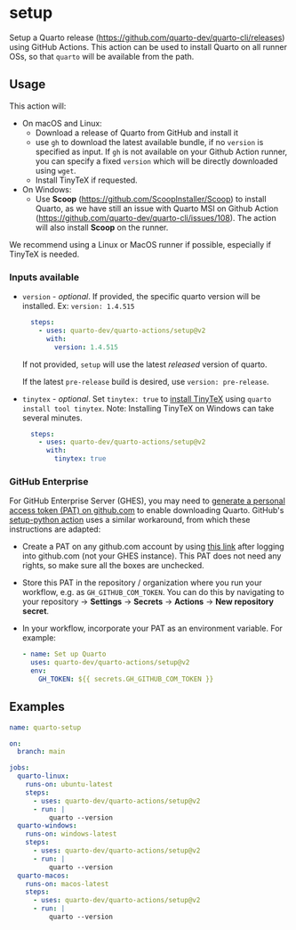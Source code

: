# setup

Setup a Quarto release (https://github.com/quarto-dev/quarto-cli/releases) using GitHub Actions. This action can be used to install Quarto on all runner OSs, so that `quarto` will be available from the path.

## Usage

This action will:

* On macOS and Linux:
  - Download a release of Quarto from GitHub and install it
  - use `gh` to download the latest available bundle, if no `version` is specified as input. If `gh` is not available on your Github Action runner, you can specify a fixed `version` which will be directly downloaded using `wget`.
  - Install TinyTeX if requested.
* On Windows:
  - Use **Scoop** (https://github.com/ScoopInstaller/Scoop) to install Quarto, as we have still an issue with Quarto MSI on Github Action (https://github.com/quarto-dev/quarto-cli/issues/108). The action will also install **Scoop** on the runner.

We recommend using a Linux or MacOS runner if possible, especially if TinyTeX is needed.

### Inputs available

* `version` - _optional_. If provided, the specific quarto version will be installed. Ex: `version: 1.4.515`

  ```yaml
    steps:
      - uses: quarto-dev/quarto-actions/setup@v2
        with:
          version: 1.4.515
  ```
  
  If not provided, `setup` will use the latest _released_ version of quarto.
  
  If the latest `pre-release` build is desired, use `version: pre-release`.

* `tinytex` - _optional_. Set `tinytex: true` to [install TinyTeX](https://quarto.org/docs/output-formats/pdf-engine.html#installing-tex) using `quarto install tool tinytex`. Note: Installing TinyTeX on Windows can take several minutes.

  ```yaml
    steps:
      - uses: quarto-dev/quarto-actions/setup@v2
        with:
          tinytex: true
  ```

### GitHub Enterprise

For GitHub Enterprise Server (GHES), you may need to [generate a personal access token (PAT) on github.com](https://github.com/settings/tokens/new) to enable downloading Quarto. GitHub's [setup-python action](https://github.com/actions/setup-python/blob/main/docs/advanced-usage.md#avoiding-rate-limit-issues) uses a similar workaround, from which these instructions are adapted:

  - Create a PAT on any github.com account by using [this link](https://github.com/settings/tokens/new) after logging into github.com (not your GHES instance). This PAT does not need any rights, so make sure all the boxes are unchecked.
  - Store this PAT in the repository / organization where you run your workflow, e.g. as `GH_GITHUB_COM_TOKEN`. You can do this by navigating to your repository -> **Settings** -> **Secrets** -> **Actions** -> **New repository secret**.
  - In your workflow, incorporate your PAT as an environment variable. For example:

    ```yaml
    - name: Set up Quarto
      uses: quarto-dev/quarto-actions/setup@v2
      env:
        GH_TOKEN: ${{ secrets.GH_GITHUB_COM_TOKEN }}
    ```

## Examples

```yaml
name: quarto-setup

on: 
  branch: main

jobs:
  quarto-linux:
    runs-on: ubuntu-latest
    steps:
      - uses: quarto-dev/quarto-actions/setup@v2
      - run: |
          quarto --version
  quarto-windows:
    runs-on: windows-latest
    steps:
      - uses: quarto-dev/quarto-actions/setup@v2
      - run: |
          quarto --version
  quarto-macos:
    runs-on: macos-latest
    steps:
      - uses: quarto-dev/quarto-actions/setup@v2
      - run: |
          quarto --version
```

